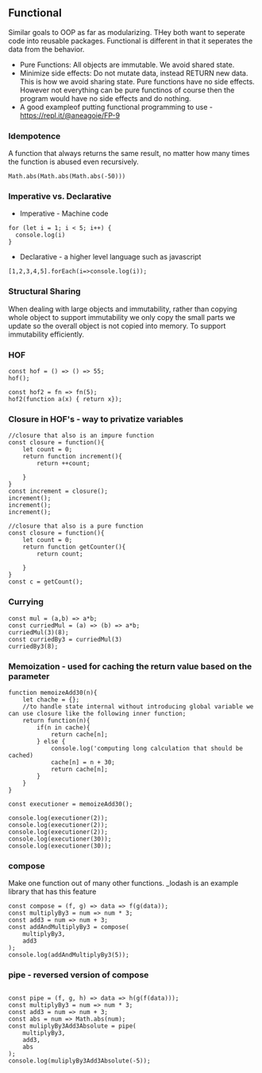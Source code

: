 ## Functional
Similar goals to OOP as far as modularizing. THey both want to seperate code into reusable packages. Functional is different in that it seperates the data from the behavior.
* Pure Functions: All objects are immutable. We avoid shared state.
* Minimize side effects: Do not mutate data, instead RETURN new data. This is how we avoid sharing state. Pure functions have no side effects. However not everything can be pure functinos of course then the program would have no side effects and do nothing.
* A good exampleof putting functional programming to use - https://repl.it/@aneagoie/FP-9

### Idempotence  
A function that always returns the same result, no matter how many times the function is abused even recursively.
```
Math.abs(Math.abs(Math.abs(-50)))
```

### Imperative vs. Declarative

* Imperative - Machine code
```
for (let i = 1; i < 5; i++) {
  console.log(i)
}
```
* Declarative - a higher level language such as javascript
```
[1,2,3,4,5].forEach(i=>console.log(i));
```

### Structural Sharing
When dealing with large objects and immutability, rather than copying whole object to support immutability we only copy the small parts we update so the overall object is not copied into memory. To support immutability efficiently.

### HOF
```
const hof = () => () => 55;
hof();

const hof2 = fn => fn(5);
hof2(function a(x) { return x});
```

### Closure in HOF's - way to privatize variables
```
//closure that also is an impure function
const closure = function(){
    let count = 0;
    return function increment(){
        return ++count;

    }
}
const increment = closure();
increment();
increment();
increment();

//closure that also is a pure function
const closure = function(){
    let count = 0;
    return function getCounter(){
        return count;

    }
}
const c = getCount();
```

### Currying 
```
const mul = (a,b) => a*b;
const curriedMul = (a) => (b) => a*b;
curriedMul(3)(8);
const curriedBy3 = curriedMul(3)
curriedBy3(8);
```
### Memoization - used for caching the return value based on the parameter
```
function memoizeAdd30(n){
    let chache = {};
    //to handle state internal without introducing global variable we can use closure like the following inner function;
    return function(n){
        if(n in cache){
            return cache[n];
        } else {
            console.log('computing long calculation that should be cached)
            cache[n] = n + 30;
            return cache[n];
        }
    }
}

const executioner = memoizeAdd30();

console.log(executioner(2));
console.log(executioner(2));
console.log(executioner(2));
console.log(executioner(30));
console.log(executioner(30));
```

### compose
Make one function out of many other functions. _lodash is an example library that has this feature
```
const compose = (f, g) => data => f(g(data));
const multiplyBy3 = num => num * 3;
const add3 = num => num + 3;
const addAndMultiplyBy3 = compose(
	multiplyBy3,
	add3
);
console.log(addAndMultiplyBy3(5));
```

### pipe - reversed version of compose
```
  
const pipe = (f, g, h) => data => h(g(f(data)));
const multiplyBy3 = num => num * 3;
const add3 = num => num + 3;
const abs = num => Math.abs(num);
const muliplyBy3Add3Absolute = pipe(
	multiplyBy3,
	add3,
	abs
);
console.log(muliplyBy3Add3Absolute(-5));
```

